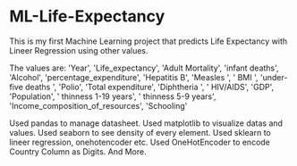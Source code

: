 # ML-Life-Expectancy
This is my first Machine Learning project that predicts Life Expectancy with Lineer Regression using other values.

The values are: 'Year', 'Life_expectancy', 'Adult Mortality',
       'infant deaths', 'Alcohol', 'percentage_expenditure', 'Hepatitis B',
       'Measles ', ' BMI ', 'under-five deaths ', 'Polio', 'Total expenditure',
       'Diphtheria ', ' HIV/AIDS', 'GDP', 'Population',
       ' thinness  1-19 years', ' thinness 5-9 years',
       'Income_composition_of_resources', 'Schooling'
       
 Used pandas to manage datasheet.
 Used matplotlib to visualize datas and values.
 Used seaborn to see density of every element.
 Used sklearn to lineer regression, onehotencoder etc.
 Used OneHotEncoder to encode Country Column as Digits.
 And More.
